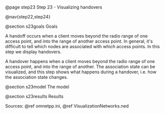 @page step23 Step 23 - Visualizing handovers

@nav{step22,step24}

@section s23goals Goals

A handoff occurs when a client moves beyond the radio range of one access point, 
and into the range of another access point. In general, it's difficult to tell 
which nodes are associated with which access points. In this step we display 
handovers.

A handover happens when a client moves beyond the radio range of one access point,
and into the range of another. The association state can be visualized, and this
step shows what happens during a handover, i.e. how the association state changes.

<!--
-----
-->

@section s23model The model

@section s23results Results

Sources: @ref omnetpp.ini, @ref VisualizationNetworks.ned
